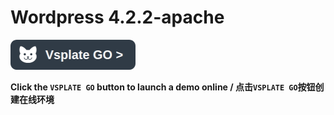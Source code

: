 # Wordpress 4.2.2-apache

<a href="https://www.vsplate.com/?docker-compose=https://github.com/vsplate/dcenvs/wordpress/4.2.2-apache"><img alt="VSPLATE GO" src="https://raw.githubusercontent.com/vsplate/images/master/vsgo_btn.png" width="200px"></a>

**Click the `VSPLATE GO` button to launch a demo online / 点击`VSPLATE GO`按钮创建在线环境**